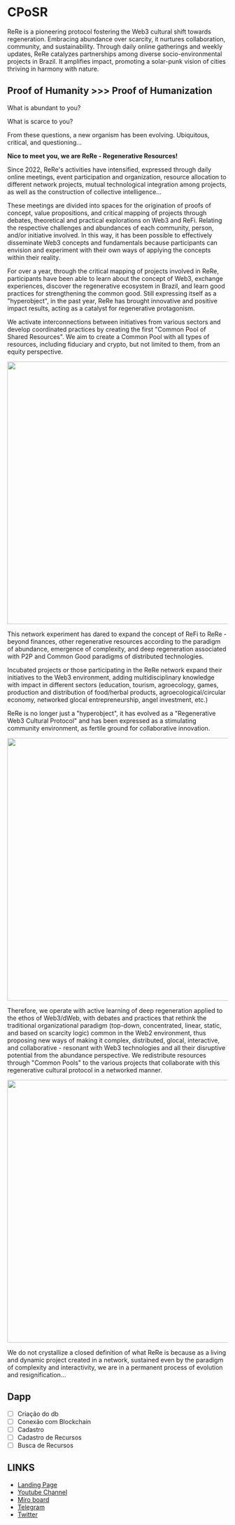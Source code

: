 # CPoSR
ReRe is a pioneering protocol fostering the Web3 cultural shift towards regeneration. Embracing abundance over scarcity, it nurtures collaboration, community, and sustainability. Through daily online gatherings and weekly updates, ReRe catalyzes partnerships among diverse socio-environmental projects in Brazil. It amplifies impact, promoting a solar-punk vision of cities thriving in harmony with nature.

## Proof of Humanity >>> Proof of Humanization
What is abundant to you?

What is scarce to you?

From these questions, a new organism has been evolving.
Ubiquitous, critical, and questioning...

**Nice to meet you, we are ReRe - Regenerative Resources!**

Since 2022, ReRe's activities have intensified, expressed through daily online meetings, event participation and organization, resource allocation to different network projects, mutual technological integration among projects, as well as the construction of collective intelligence...

These meetings are divided into spaces for the origination of proofs of concept, value propositions, and critical mapping of projects through debates, theoretical and practical explorations on Web3 and ReFi. Relating the respective challenges and abundances of each community, person, and/or initiative involved. In this way, it has been possible to effectively disseminate Web3 concepts and fundamentals because participants can envision and experiment with their own ways of applying the concepts within their reality.

For over a year, through the critical mapping of projects involved in ReRe, participants have been able to learn about the concept of Web3, exchange experiences, discover the regenerative ecosystem in Brazil, and learn good practices for strengthening the common good. Still expressing itself as a "hyperobject", in the past year, ReRe has brought innovative and positive impact results, acting as a catalyst for regenerative protagonism.

We activate interconnections between initiatives from various sectors and develop coordinated practices by creating the first "Common Pool of Shared Resources". We aim to create a Common Pool with all types of resources, including fiduciary and crypto, but not limited to them, from an equity perspective.

<img src="https://github.com/ReRe-Recursos-Regenerativos/CPoSR/blob/main/images/CPoSR2.png" width="600px">

This network experiment has dared to expand the concept of ReFi to ReRe - beyond finances, other regenerative resources according to the paradigm of abundance, emergence of complexity, and deep regeneration associated with P2P and Common Good paradigms of distributed technologies.

Incubated projects or those participating in the ReRe network expand their initiatives to the Web3 environment, adding multidisciplinary knowledge with impact in different sectors (education, tourism, agroecology, games, production and distribution of food/herbal products, agroecological/circular economy, networked glocal entrepreneurship, angel investment, etc.)

ReRe is no longer just a "hyperobject", it has evolved as a "Regenerative Web3 Cultural Protocol" and has been expressed as a stimulating community environment, as fertile ground for collaborative innovation.

<img src="https://github.com/ReRe-Recursos-Regenerativos/CPoSR/blob/main/images/CPoSR.png" width="600px">

Therefore, we operate with active learning of deep regeneration applied to the ethos of Web3/dWeb, with debates and practices that rethink the traditional organizational paradigm (top-down, concentrated, linear, static, and based on scarcity logic) common in the Web2 environment, thus proposing new ways of making it complex, distributed, glocal, interactive, and collaborative - resonant with Web3 technologies and all their disruptive potential from the abundance perspective. We redistribute resources through "Common Pools" to the various projects that collaborate with this regenerative cultural protocol in a networked manner.

<img src="https://github.com/ReRe-Recursos-Regenerativos/CPoSR/blob/main/images/ReReOntology.PNG" width="600px">

We do not crystallize a closed definition of what ReRe is because as a living and dynamic project created in a network, sustained even by the paradigm of complexity and interactivity, we are in a permanent process of evolution and resignification...

## Dapp
- [ ] Criação do db
- [ ] Conexão com Blockchain
- [ ] Cadastro
- [ ] Cadastro de Recursos
- [ ] Busca de Recursos

## LINKS
- [Landing Page](https://rereabundance.mobirisesite.com/)
- [Youtube Channel](https://www.youtube.com/@abundancerere)
- [Miro board](https://miro.com/app/board/uXjVNf0Lea0=/)
- [Telegram](https://t.me/+kzkg606Bh8dmZjcx)
- [Twitter](https://twitter.com/rere_abundance)
